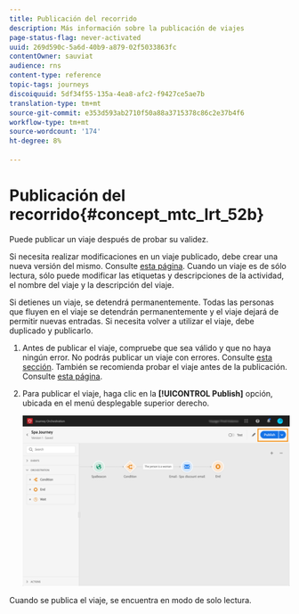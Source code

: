 ```yaml
---
title: Publicación del recorrido
description: Más información sobre la publicación de viajes
page-status-flag: never-activated
uuid: 269d590c-5a6d-40b9-a879-02f5033863fc
contentOwner: sauviat
audience: rns
content-type: reference
topic-tags: journeys
discoiquuid: 5df34f55-135a-4ea8-afc2-f9427ce5ae7b
translation-type: tm+mt
source-git-commit: e353d593ab2710f50a88a3715378c86c2e37b4f6
workflow-type: tm+mt
source-wordcount: '174'
ht-degree: 8%

---
```



# Publicación del recorrido{#concept_mtc_lrt_52b}

Puede publicar un viaje después de probar su validez.

Si necesita realizar modificaciones en un viaje publicado, debe crear una nueva versión del mismo. Consulte [esta página](../building-journeys/journey-versions.md). Cuando un viaje es de sólo lectura, sólo puede modificar las etiquetas y descripciones de la actividad, el nombre del viaje y la descripción del viaje.

Si detienes un viaje, se detendrá permanentemente. Todas las personas que fluyen en el viaje se detendrán permanentemente y el viaje dejará de permitir nuevas entradas. Si necesita volver a utilizar el viaje, debe duplicado y publicarlo.

1. Antes de publicar el viaje, compruebe que sea válido y que no haya ningún error. No podrás publicar un viaje con errores. Consulte [esta sección](../about/troubleshooting.md#section_h3q_kqk_fhb). También se recomienda probar el viaje antes de la publicación. Consulte [esta página](../building-journeys/testing-the-journey.md).
1. Para publicar el viaje, haga clic en la **[!UICONTROL Publish]** opción, ubicada en el menú desplegable superior derecho.

   ![](../assets/journeyuc1_18.png)

Cuando se publica el viaje, se encuentra en modo de solo lectura.
